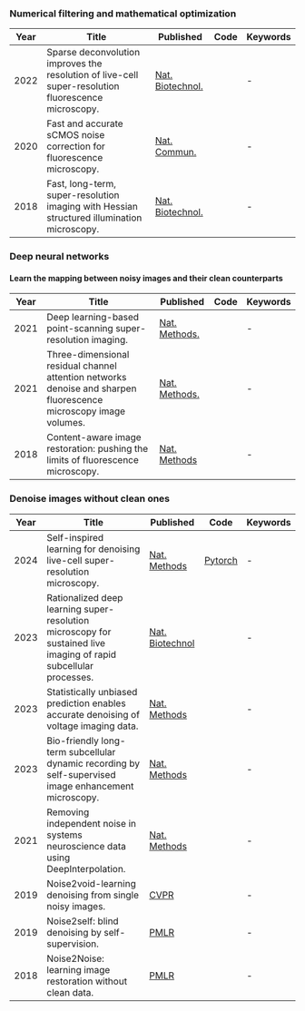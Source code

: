 ### Numerical filtering and mathematical optimization
|Year|Title | Published  | Code       | Keywords |
|-------| ----- | ----- | ------- | ------- |
|2022|Sparse deconvolution improves the resolution of live-cell super-resolution fluorescence microscopy.|[Nat. Biotechnol.]()|  |-|
|2020|Fast and accurate sCMOS noise correction for fluorescence microscopy.|[Nat. Commun.]()|  |-|
|2018|Fast, long-term, super-resolution imaging with Hessian structured illumination microscopy.|[Nat. Biotechnol.]()|  |-|

### Deep neural networks
#### Learn the mapping between noisy images and their clean counterparts
|Year|Title | Published  | Code       | Keywords |
|-------| ----- | ----- | ------- | ------- |
|2021|Deep learning-based point-scanning super-resolution imaging.|[Nat. Methods.]()|  |-|
|2021|Three-dimensional residual channel attention networks denoise and sharpen fluorescence microscopy image volumes.|[Nat. Methods.]()|  |-|
|2018|Content-aware image restoration: pushing the limits of fluorescence microscopy.|[Nat. Methods]()|  |-|

### Denoise images without clean ones
|Year|Title | Published  | Code       | Keywords |
|-------| ----- | ----- | ------- | ------- |
|2024|Self-inspired learning for denoising live-cell super-resolution microscopy.|[Nat. Methods](https://doi.org/10.1038/s41592-024-02400-9)| [Pytorch](https://github.com/WeisongZhao/SN2N) |-|
|2023|Rationalized deep learning super-resolution microscopy for sustained live imaging of rapid subcellular processes.|[Nat. Biotechnol]()|  |-|
|2023|Statistically unbiased prediction enables accurate denoising of voltage imaging data.|[Nat. Methods]()|  |-|
|2023|Bio-friendly long-term subcellular dynamic recording by self-supervised image enhancement microscopy.|[Nat. Methods]()|  |-|
|2021|Removing independent noise in systems neuroscience data using DeepInterpolation.|[Nat. Methods]()|  |-|
|2019|Noise2void-learning denoising from single noisy images.|[CVPR]()|  |-|
|2019|Noise2self: blind denoising by self-supervision.|[PMLR]()|  |-|
|2018|Noise2Noise: learning image restoration without clean data.|[PMLR]()|  |-|



